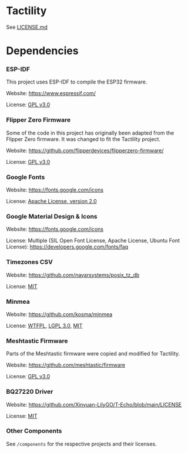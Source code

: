 # Tactility

See [LICENSE.md](LICENSE.md)

# Dependencies 

### ESP-IDF

This project uses ESP-IDF to compile the ESP32 firmware.

Website: https://www.espressif.com/

License: [GPL v3.0](https://github.com/espressif/esp-idf/blob/master/LICENSE)

### Flipper Zero Firmware

Some of the code in this project has originally been adapted from the Flipper Zero firmware.
It was changed to fit the Tactility project.

Website: https://github.com/flipperdevices/flipperzero-firmware/

License: [GPL v3.0](https://github.com/flipperdevices/flipperzero-firmware/blob/dev/LICENSE)

### Google Fonts

Website: https://fonts.google.com/icons

License: [Apache License, version 2.0](https://fonts.google.com/attribution)

### Google Material Design & Icons

Website: https://fonts.google.com/icons

License: Multiple (SIL Open Font License, Apache License, Ubuntu Font License): https://developers.google.com/fonts/faq 

### Timezones CSV

Website: https://github.com/nayarsystems/posix_tz_db

License: [MIT](https://github.com/nayarsystems/posix_tz_db/blob/master/LICENSE)

### Minmea

Website: https://github.com/kosma/minmea

License: [WTFPL](https://github.com/kosma/minmea/blob/master/LICENSE.grants), [LGPL 3.0](https://github.com/kosma/minmea/blob/master/LICENSE.LGPL-3.0), [MIT](https://github.com/kosma/minmea/blob/master/LICENSE.MIT)

### Meshtastic Firmware

Parts of the Meshtastic firmware were copied and modified for Tactility.

Website: https://github.com/meshtastic/firmware

License: [GPL v3.0](https://github.com/meshtastic/firmware/blob/master/LICENSE)

### BQ27220 Driver

Website: https://github.com/Xinyuan-LilyGO/T-Echo/blob/main/LICENSE

License: [MIT](https://github.com/Xinyuan-LilyGO/T-Echo/blob/main/LICENSE)

### Other Components

See `/components` for the respective projects and their licenses.
